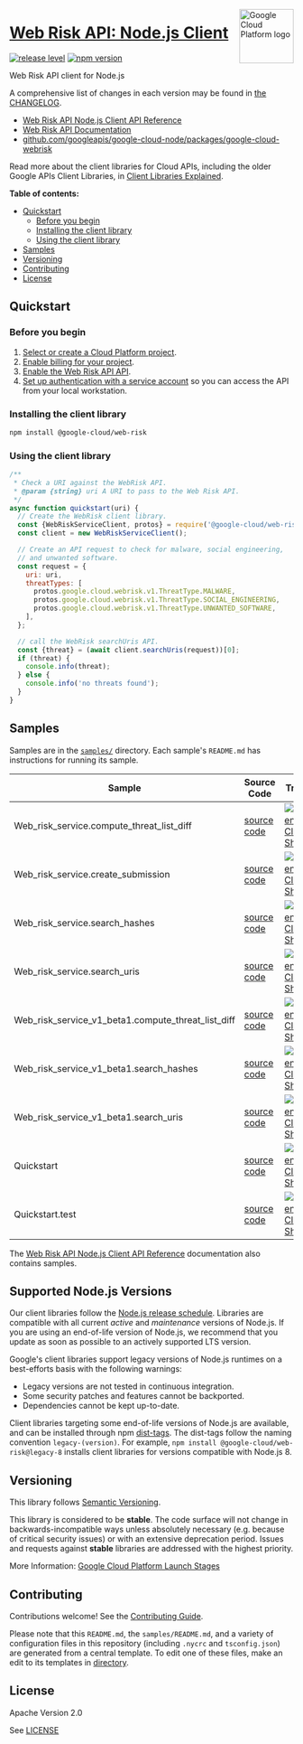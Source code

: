 [//]: # "This README.md file is auto-generated, all changes to this file will be lost."
[//]: # "To regenerate it, use `python -m synthtool`."
<img src="https://avatars2.githubusercontent.com/u/2810941?v=3&s=96" alt="Google Cloud Platform logo" title="Google Cloud Platform" align="right" height="96" width="96"/>

# [Web Risk API: Node.js Client](https://github.com/googleapis/google-cloud-node)

[![release level](https://img.shields.io/badge/release%20level-stable-brightgreen.svg?style=flat)](https://cloud.google.com/terms/launch-stages)
[![npm version](https://img.shields.io/npm/v/@google-cloud/web-risk.svg)](https://www.npmjs.org/package/@google-cloud/web-risk)




Web Risk API client for Node.js


A comprehensive list of changes in each version may be found in
[the CHANGELOG](https://github.com/googleapis/google-cloud-node/tree/main/packages/google-cloud-webrisk/CHANGELOG.md).

* [Web Risk API Node.js Client API Reference][client-docs]
* [Web Risk API Documentation][product-docs]
* [github.com/googleapis/google-cloud-node/packages/google-cloud-webrisk](https://github.com/googleapis/google-cloud-node/tree/main/packages/google-cloud-webrisk)

Read more about the client libraries for Cloud APIs, including the older
Google APIs Client Libraries, in [Client Libraries Explained][explained].

[explained]: https://cloud.google.com/apis/docs/client-libraries-explained

**Table of contents:**


* [Quickstart](#quickstart)
  * [Before you begin](#before-you-begin)
  * [Installing the client library](#installing-the-client-library)
  * [Using the client library](#using-the-client-library)
* [Samples](#samples)
* [Versioning](#versioning)
* [Contributing](#contributing)
* [License](#license)

## Quickstart

### Before you begin

1.  [Select or create a Cloud Platform project][projects].
1.  [Enable billing for your project][billing].
1.  [Enable the Web Risk API API][enable_api].
1.  [Set up authentication with a service account][auth] so you can access the
    API from your local workstation.

### Installing the client library

```bash
npm install @google-cloud/web-risk
```


### Using the client library

```javascript
/**
 * Check a URI against the WebRisk API.
 * @param {string} uri A URI to pass to the Web Risk API.
 */
async function quickstart(uri) {
  // Create the WebRisk client library.
  const {WebRiskServiceClient, protos} = require('@google-cloud/web-risk');
  const client = new WebRiskServiceClient();

  // Create an API request to check for malware, social engineering,
  // and unwanted software.
  const request = {
    uri: uri,
    threatTypes: [
      protos.google.cloud.webrisk.v1.ThreatType.MALWARE,
      protos.google.cloud.webrisk.v1.ThreatType.SOCIAL_ENGINEERING,
      protos.google.cloud.webrisk.v1.ThreatType.UNWANTED_SOFTWARE,
    ],
  };

  // call the WebRisk searchUris API.
  const {threat} = (await client.searchUris(request))[0];
  if (threat) {
    console.info(threat);
  } else {
    console.info('no threats found');
  }
}

```



## Samples

Samples are in the [`samples/`](https://github.com/googleapis/google-cloud-node/tree/master/samples) directory. Each sample's `README.md` has instructions for running its sample.

| Sample                      | Source Code                       | Try it |
| --------------------------- | --------------------------------- | ------ |
| Web_risk_service.compute_threat_list_diff | [source code](https://github.com/googleapis/google-cloud-node/blob/master/packages/google-cloud-webrisk/samples/generated/v1/web_risk_service.compute_threat_list_diff.js) | [![Open in Cloud Shell][shell_img]](https://console.cloud.google.com/cloudshell/open?git_repo=https://github.com/googleapis/google-cloud-node&page=editor&open_in_editor=packages/google-cloud-webrisk/samples/generated/v1/web_risk_service.compute_threat_list_diff.js,samples/README.md) |
| Web_risk_service.create_submission | [source code](https://github.com/googleapis/google-cloud-node/blob/master/packages/google-cloud-webrisk/samples/generated/v1/web_risk_service.create_submission.js) | [![Open in Cloud Shell][shell_img]](https://console.cloud.google.com/cloudshell/open?git_repo=https://github.com/googleapis/google-cloud-node&page=editor&open_in_editor=packages/google-cloud-webrisk/samples/generated/v1/web_risk_service.create_submission.js,samples/README.md) |
| Web_risk_service.search_hashes | [source code](https://github.com/googleapis/google-cloud-node/blob/master/packages/google-cloud-webrisk/samples/generated/v1/web_risk_service.search_hashes.js) | [![Open in Cloud Shell][shell_img]](https://console.cloud.google.com/cloudshell/open?git_repo=https://github.com/googleapis/google-cloud-node&page=editor&open_in_editor=packages/google-cloud-webrisk/samples/generated/v1/web_risk_service.search_hashes.js,samples/README.md) |
| Web_risk_service.search_uris | [source code](https://github.com/googleapis/google-cloud-node/blob/master/packages/google-cloud-webrisk/samples/generated/v1/web_risk_service.search_uris.js) | [![Open in Cloud Shell][shell_img]](https://console.cloud.google.com/cloudshell/open?git_repo=https://github.com/googleapis/google-cloud-node&page=editor&open_in_editor=packages/google-cloud-webrisk/samples/generated/v1/web_risk_service.search_uris.js,samples/README.md) |
| Web_risk_service_v1_beta1.compute_threat_list_diff | [source code](https://github.com/googleapis/google-cloud-node/blob/master/packages/google-cloud-webrisk/samples/generated/v1beta1/web_risk_service_v1_beta1.compute_threat_list_diff.js) | [![Open in Cloud Shell][shell_img]](https://console.cloud.google.com/cloudshell/open?git_repo=https://github.com/googleapis/google-cloud-node&page=editor&open_in_editor=packages/google-cloud-webrisk/samples/generated/v1beta1/web_risk_service_v1_beta1.compute_threat_list_diff.js,samples/README.md) |
| Web_risk_service_v1_beta1.search_hashes | [source code](https://github.com/googleapis/google-cloud-node/blob/master/packages/google-cloud-webrisk/samples/generated/v1beta1/web_risk_service_v1_beta1.search_hashes.js) | [![Open in Cloud Shell][shell_img]](https://console.cloud.google.com/cloudshell/open?git_repo=https://github.com/googleapis/google-cloud-node&page=editor&open_in_editor=packages/google-cloud-webrisk/samples/generated/v1beta1/web_risk_service_v1_beta1.search_hashes.js,samples/README.md) |
| Web_risk_service_v1_beta1.search_uris | [source code](https://github.com/googleapis/google-cloud-node/blob/master/packages/google-cloud-webrisk/samples/generated/v1beta1/web_risk_service_v1_beta1.search_uris.js) | [![Open in Cloud Shell][shell_img]](https://console.cloud.google.com/cloudshell/open?git_repo=https://github.com/googleapis/google-cloud-node&page=editor&open_in_editor=packages/google-cloud-webrisk/samples/generated/v1beta1/web_risk_service_v1_beta1.search_uris.js,samples/README.md) |
| Quickstart | [source code](https://github.com/googleapis/google-cloud-node/blob/master/packages/google-cloud-webrisk/samples/quickstart.js) | [![Open in Cloud Shell][shell_img]](https://console.cloud.google.com/cloudshell/open?git_repo=https://github.com/googleapis/google-cloud-node&page=editor&open_in_editor=packages/google-cloud-webrisk/samples/quickstart.js,samples/README.md) |
| Quickstart.test | [source code](https://github.com/googleapis/google-cloud-node/blob/master/packages/google-cloud-webrisk/samples/test/quickstart.test.js) | [![Open in Cloud Shell][shell_img]](https://console.cloud.google.com/cloudshell/open?git_repo=https://github.com/googleapis/google-cloud-node&page=editor&open_in_editor=packages/google-cloud-webrisk/samples/test/quickstart.test.js,samples/README.md) |



The [Web Risk API Node.js Client API Reference][client-docs] documentation
also contains samples.

## Supported Node.js Versions

Our client libraries follow the [Node.js release schedule](https://nodejs.org/en/about/releases/).
Libraries are compatible with all current _active_ and _maintenance_ versions of
Node.js.
If you are using an end-of-life version of Node.js, we recommend that you update
as soon as possible to an actively supported LTS version.

Google's client libraries support legacy versions of Node.js runtimes on a
best-efforts basis with the following warnings:

* Legacy versions are not tested in continuous integration.
* Some security patches and features cannot be backported.
* Dependencies cannot be kept up-to-date.

Client libraries targeting some end-of-life versions of Node.js are available, and
can be installed through npm [dist-tags](https://docs.npmjs.com/cli/dist-tag).
The dist-tags follow the naming convention `legacy-(version)`.
For example, `npm install @google-cloud/web-risk@legacy-8` installs client libraries
for versions compatible with Node.js 8.

## Versioning

This library follows [Semantic Versioning](http://semver.org/).



This library is considered to be **stable**. The code surface will not change in backwards-incompatible ways
unless absolutely necessary (e.g. because of critical security issues) or with
an extensive deprecation period. Issues and requests against **stable** libraries
are addressed with the highest priority.






More Information: [Google Cloud Platform Launch Stages][launch_stages]

[launch_stages]: https://cloud.google.com/terms/launch-stages

## Contributing

Contributions welcome! See the [Contributing Guide](https://github.com/googleapis/google-cloud-node/blob/master/CONTRIBUTING.md).

Please note that this `README.md`, the `samples/README.md`,
and a variety of configuration files in this repository (including `.nycrc` and `tsconfig.json`)
are generated from a central template. To edit one of these files, make an edit
to its templates in
[directory](https://github.com/googleapis/synthtool).

## License

Apache Version 2.0

See [LICENSE](https://github.com/googleapis/google-cloud-node/blob/master/LICENSE)

[client-docs]: https://googleapis.dev/nodejs/web-risk/latest
[product-docs]: https://cloud.google.com/web-risk/docs/
[shell_img]: https://gstatic.com/cloudssh/images/open-btn.png
[projects]: https://console.cloud.google.com/project
[billing]: https://support.google.com/cloud/answer/6293499#enable-billing
[enable_api]: https://console.cloud.google.com/flows/enableapi?apiid=webrisk.googleapis.com
[auth]: https://cloud.google.com/docs/authentication/getting-started
